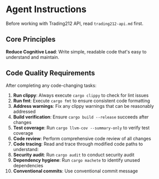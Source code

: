 # Agent Instructions

Before working with Trading212 API, read `trading212-api.md` first.

## Core Principles

**Reduce Cognitive Load**: Write simple, readable code that's easy to understand and maintain.

## Code Quality Requirements

After completing any code-changing tasks:

1. **Run clippy**: Always execute `cargo clippy` to check for lint issues
2. **Run fmt**: Execute `cargo fmt` to ensure consistent code formatting
3. **Address warnings**: Fix any clippy warnings that can be reasonably addressed
4. **Build verification**: Ensure `cargo build --release` succeeds after changes
5. **Test coverage**: Run `cargo llvm-cov --summary-only` to verify test coverage
6. **Code review**: Perform comprehensive code review of all changes
7. **Code tracing**: Read and trace through modified code paths to understand:
8. **Security audit**: Run `cargo audit` to conduct security audit
9. **Dependency hygiene**: Run `cargo machete` to identify unused dependencies
10. **Conventional commits**: Use conventional commit message
